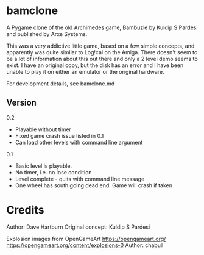 # bamclone
A Pygame clone of the old Archimedes game, Bambuzle by Kuldip S Pardesi and published by Arxe Systems.

This was a very addictive little game, based on a few simple concepts, and apparently was quite similar to Log!cal on the Amiga. There doesn't seem to be a lot of information about this out there and only a 2 level demo seems to exist. I have an original copy, but the disk has an error and I have been unable to play it on either an emulator or the original hardware.

For development details, see bamclone.md

Version
-------
0.2
* Playable without timer
* Fixed game crash issue listed in 0.1
* Can load other levels with command line argument
  
0.1 
* Basic level is playable.
* No timer, i.e. no lose condition
* Level complete - quits with command line message
* One wheel has south going dead end. Game will crash if taken

Credits
=======

Author: Dave Hartburn
Original concept: Kuldip S Pardesi

Explosion images from OpenGameArt
https://opengameart.org/
https://opengameart.org/content/explosions-0
Author: chabull
